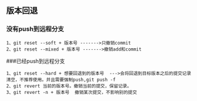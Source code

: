 ## 版本回退
### 没有push到远程分支
```text
1、git reset --soft + 版本号 ------->只撤销commit
2、git reset --mixed + 版本号 ------->撤销add和commit
```
###已经push到远程分支
```text
1、git reset --hard + 想要回退到的版本号  --->会将回退到目标版本之后的提交记录清空，不推荐使用。并且需要强制push,git push -f
2、git revert 当前的版本号。撤销当前的提交，保留记录。 
3、git revert -n + 版本号  撤销某次提交，不影响别的提交
```
